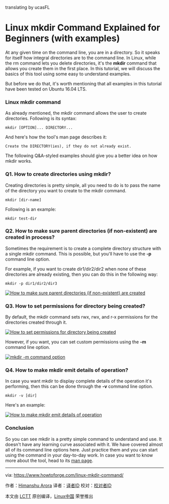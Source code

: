 translating by ucasFL

Linux mkdir Command Explained for Beginners (with examples)
======

At any given time on the command line, you are in a directory. So it speaks for itself how integral directories are to the command line. In Linux, while the rm command lets you delete directories, it's the **mkdir** command that allows you create them in the first place. In this tutorial, we will discuss the basics of this tool using some easy to understand examples.

But before we do that, it's worth mentioning that all examples in this tutorial have been tested on Ubuntu 16.04 LTS.

### Linux mkdir command

As already mentioned, the mkdir command allows the user to create directories. Following is its syntax:

```
mkdir [OPTION]... DIRECTORY...
```

And here's how the tool's man page describes it:
```
Create the DIRECTORY(ies), if they do not already exist.
```

The following Q&A-styled examples should give you a better idea on how mkdir works.

### Q1. How to create directories using mkdir?

Creating directories is pretty simple, all you need to do is to pass the name of the directory you want to create to the mkdir command.

```
mkdir [dir-name]
```

Following is an example:

```
mkdir test-dir
```

### Q2. How to make sure parent directories (if non-existent) are created in process?

Sometimes the requirement is to create a complete directory structure with a single mkdir command. This is possible, but you'll have to use the **-p** command line option.

For example, if you want to create dir1/dir2/dir2 when none of these directories are already existing, then you can do this in the following way:

```
mkdir -p dir1/dir2/dir3
```

[![How to make sure parent directories \(if non-existent\) are created][1]][2]

### Q3. How to set permissions for directory being created?

By default, the mkdir command sets rwx, rwx, and r-x permissions for the directories created through it.

[![How to set permissions for directory being created][3]][4]

However, if you want, you can set custom permissions using the **-m** command line option.

[![mkdir -m command option][5]][6]

### Q4. How to make mkdir emit details of operation?

In case you want mkdir to display complete details of the operation it's performing, then this can be done through the **-v** command line option.

```
mkdir -v [dir]
```

Here's an example:

[![How to make mkdir emit details of operation][7]][8]

### Conclusion

So you can see mkdir is a pretty simple command to understand and use. It doesn't have any learning curve associated with it. We have covered almost all of its command line options here. Just practice them and you can start using the command in your day-to-day work. In case you want to know more about the tool, head to its [man page][9].


--------------------------------------------------------------------------------

via: https://www.howtoforge.com/linux-mkdir-command/

作者：[Himanshu Arora][a]
译者：[译者ID](https://github.com/译者ID)
校对：[校对者ID](https://github.com/校对者ID)

本文由 [LCTT](https://github.com/LCTT/TranslateProject) 原创编译，[Linux中国](https://linux.cn/) 荣誉推出

[a]:https://www.howtoforge.com
[1]:https://www.howtoforge.com/images/command-tutorial/mkdir-p.png
[2]:https://www.howtoforge.com/images/command-tutorial/big/mkdir-p.png
[3]:https://www.howtoforge.com/images/command-tutorial/mkdir-def-perm.png
[4]:https://www.howtoforge.com/images/command-tutorial/big/mkdir-def-perm.png
[5]:https://www.howtoforge.com/images/command-tutorial/mkdir-custom-perm.png
[6]:https://www.howtoforge.com/images/command-tutorial/big/mkdir-custom-perm.png
[7]:https://www.howtoforge.com/images/command-tutorial/mkdir-verbose.png
[8]:https://www.howtoforge.com/images/command-tutorial/big/mkdir-verbose.png
[9]:https://linux.die.net/man/1/mkdir
